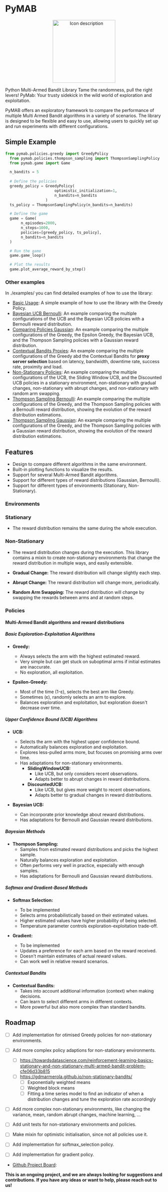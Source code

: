 # PyMAB

<p align="center">
  <img src="assets/icon.png" alt="Icon description" style="width:200px; height:auto;">
</p>

Python Multi-Armed Bandit Library
Tame the randomness, pull the right levers!
PyMab: Your trusty sidekick in the wild world of exploration and exploitation.

PyMAB offers an exploratory framework to compare the performance of multiple Multi Armed Bandit algorithms in a variety of scenarios. The library is designed to be flexible and easy to use, allowing users to quickly set up and run experiments with different configurations.


## Simple Example
```python
from pymab.policies.greedy import GreedyPolicy
  from pymab.policies.thompson_sampling import ThompsonSamplingPolicy
  from pymab.game import Game

  n_bandits = 5
  
  # Define the policies
  greedy_policy = GreedyPolicy(
                      optimistic_initialization=1,
                      n_bandits=n_bandits
                  )
  ts_policy = ThompsonSamplingPolicy(n_bandits=n_bandits)

  # Define the game
  game = Game(
       n_episodes=2000,
       n_steps=1000,
       policies=[greedy_policy, ts_policy],
       n_bandits=n_bandits
  )

  # Run the game
  game.game_loop()

  # Plot the results
  game.plot_average_reward_by_step()
```

### Other examples
In ./examples/ you can find detailed examples of how to use the library:
* [Basic Usage](examples/basic_usage.ipynb): A simple example of how to use the library with the Greedy Policy.
* [Bayesian UCB Bernoulli](examples/bayesian_ucb_bernoulli.ipynb): An example comparing the multiple configurations of the UCB and the Bayesian UCB policies with a Bernoulli reward distribution.
* [Comparing Policies Gaussian](examples/comparing_policies_gaussian.ipynb): An example comparing the multiple configurations of the Greedy, the Epsilon Greedy, the Bayesian UCB, and the Thompson Sampling policies with a Gaussian reward distribution.
* [Contextual Bandits Proxies](examples/contextual_bandits_proxies.ipynb): An example comparing the multiple configurations of the Greedy abd the Contextual Bandits for **proxy server selection** based on latency, bandwidth, downtime rate, success rate, proximity and load.
* [Non-Stationary Policies](examples/non_stationary_policies.ipynb): An example comparing the multiple configurations of the UCB, the Sliding Window UCB, and the Discounted UCB policies in a stationary environment, non-stationary with gradual changes, non-stationary with abrupt changes, and non-stationary with random arm swapping.
* [Thompson Sampling Bernoulli](examples/thompson_sampling_bernoulli.ipynb): An example comparing the multiple configurations of the Greedy, and the Thompson Sampling policies with a Bernoulli reward distribution, showing the evolution of the reward distribution estimations.
* [Thompson Sampling Gaussian](examples/thompson_sampling_gaussian.ipynb): An example comparing the multiple configurations of the Greedy, and the Thompson Sampling policies with a Gaussian reward distribution, showing the evolution of the reward distribution estimations.


## Features
* Design to compare different algorithms in the same environment.
* Built-in plotting functions to visualize the results.
* Support for several Multi-Armed Bandit algorithms.
* Support for different types of reward distributions (Gaussian, Bernoulli).
* Support for different types of environments (Stationary, Non-Stationary).


### Environments
### Stationary
* The reward distribution remains the same during the whole execution.

### Non-Stationary
* The reward distribution changes during the execution. This library contains a mixin to create non-stationary environments that change the reward distribution in multiple ways, and easily extensible.

* **Gradual Change:** The reward distribution will change slightly each step.

* **Abrupt Change:** The reward distribution will change more, periodically.

* **Random Arm Swapping:** The reward distribution will change by swapping the rewards between arms and at random steps.


### Policies
#### Multi-Armed Bandit algorithms and reward distributions
##### Basic Exploration-Exploitation Algorithms
* **Greedy:**
  * Always selects the arm with the highest estimated reward.
  * Very simple but can get stuck on suboptimal arms if initial estimates are inaccurate.
  * No exploration, all exploitation.

* **Epsilon-Greedy:**
  * Most of the time (1-ε), selects the best arm like Greedy.
  * Sometimes (ε), randomly selects an arm to explore.
  * Balances exploration and exploitation, but exploration doesn't decrease over time.


##### Upper Confidence Bound (UCB) Algorithms
* **UCB:** 
  * Selects the arm with the highest upper confidence bound.
  * Automatically balances exploration and exploitation.
  * Explores less-pulled arms more, but focuses on promising arms over time.
  * Has adaptations for non-stationary environments.
    * **SlidingWindowUCB:** 
      * Like UCB, but only considers recent observations.
      * Adapts better to abrupt changes in reward distributions.
    * **DiscountedUCB:** 
      * Like UCB, but gives more weight to recent observations.
      * Adapts better to gradual changes in reward distributions.
  
* **Bayesian UCB:** 
  * Can incorporate prior knowledge about reward distributions.
  * Has adaptations for Bernoulli and Gaussian reward distributions.
  

##### Bayesian Methods
* **Thompson Sampling:** 
  * Samples from estimated reward distributions and picks the highest sample.
  * Naturally balances exploration and exploitation.
  * Often performs very well in practice, especially with enough samples.
  * Has adaptations for Bernoulli and Gaussian reward distributions.

##### Softmax and Gradient-Based Methods
* **Softmax Selection:** 
  * To be implemented
  * Selects arms probabilistically based on their estimated values.
  * Higher estimated values have higher probability of being selected.
  * Temperature parameter controls exploration-exploitation trade-off.

* **Gradient:** 
  * To be implemented
  * Updates a preference for each arm based on the reward received.
  * Doesn't maintain estimates of actual reward values.
  * Can work well in relative reward scenarios.

##### Contextual Bandits
* **Contextual Bandits:**
  * Takes into account additional information (context) when making decisions.
  * Can learn to select different arms in different contexts.
  * More powerful but also more complex than standard bandits.


## Roadmap
* [ ] Add implementation for otimised Greedy policies for non-stationary environments.
* [ ] Add more complex policy adaptions for non-stationary environments.
  * [ ] https://towardsdatascience.com/reinforcement-learning-basics-stationary-and-non-stationary-multi-armed-bandit-problem-cfe06d33b815
  * [ ] https://gdmarmerola.github.io/non-stationary-bandits/
    * [ ] Exponentially weighted means
    * [ ] Weighted block means
    * [ ] Fitting a time series model to find an indicator of when a distribution changes and tune the exploration rate accordingly
* [ ] Add more complex non-stationary environments, like changing the variance, mean, random abrupt changes, machine learning, ...
* [ ] Add unit tests for non-stationary environments and policies.
* [ ] Make mixin for optimistic initialisation, since not all policies use it.
* [ ] Add implementation for softmax_selection policy.
* [ ] Add implementation for gradient policy. 


* [Github Project Board](examples/basic_usage.ipynb):

**This is an ongoing project, and we are always looking for suggestions and contributions. If you have any ideas or want to help, please reach out to us!**
  
